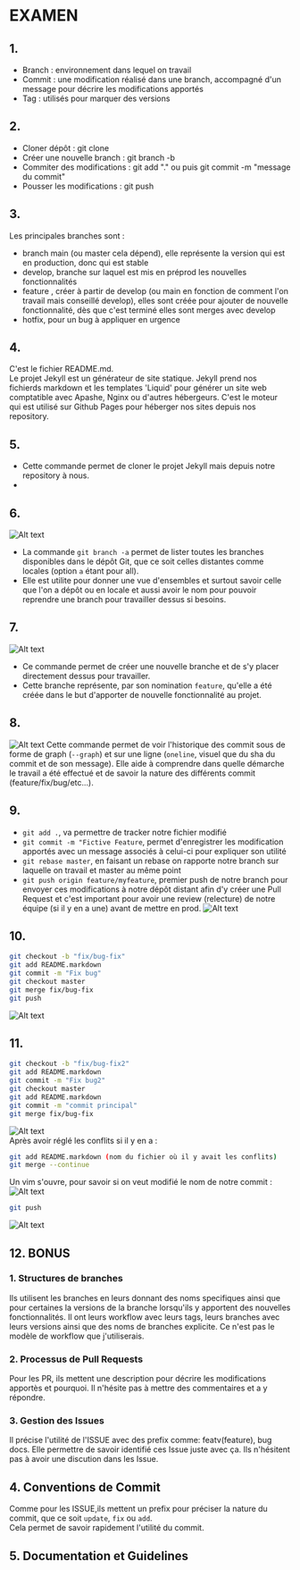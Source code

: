 # EXAMEN

## 1. 

- Branch : environnement dans lequel on travail
- Commit : une modification réalisé dans une branch, accompagné d'un message pour décrire les modifications apportés
- Tag : utilisés pour marquer des versions

## 2.

- Cloner dépôt : git clone <url https ou ssh>
- Créer une nouvelle branch : git branch -b <nom de la branch>
- Commiter des modifications : git add "." ou <nom du fichier> puis git commit -m "message du commit"
- Pousser les modifications : git push

## 3.

Les principales branches sont : 
- branch main (ou master cela dépend), elle représente la version qui est en production, donc qui est stable
- develop, branche sur laquel est mis en préprod les nouvelles fonctionnalités
- feature , créer à partir de develop (ou main en fonction de comment l'on travail mais conseillé develop), elles sont créée pour ajouter de nouvelle fonctionnalité, dès que c'est terminé elles sont merges avec develop
- hotfix, pour un bug à appliquer en urgence

## 4.

C'est le fichier README.md.<br>
Le projet Jekyll est un générateur de site statique. Jekyll prend nos fichierds markdown et les templates 'Liquid' pour générer un site web comptatible avec Apashe, Nginx ou d'autres hébergeurs. C'est le moteur qui est utilisé sur Github Pages pour héberger nos sites depuis nos repository.

## 5.

- Cette commande permet de cloner le projet Jekyll mais depuis notre repository à nous.
- 

## 6.

![Alt text](image.png)<br>
- La commande `git branch -a` permet de lister toutes les branches disponibles dans le dépôt Git, que ce soit celles distantes comme locales (option `a` étant pour all).
- Elle est utilite pour donner une vue d'ensembles et surtout savoir celle que l'on a dépôt ou en locale et aussi avoir le nom pour pouvoir reprendre une branch pour travailler dessus si besoins.

## 7.

![Alt text](image-1.png)<br>
- Ce commande permet de créer une nouvelle branche et de s'y placer directement dessus pour travailler.
- Cette branche représente, par son nomination `feature`, qu'elle a été créée dans le but d'apporter de nouvelle fonctionnalité au projet.

## 8.

![Alt text](image-2.png)
Cette commande permet de voir l'historique des commit sous de forme de graph (`--graph`) et sur une ligne (`oneline`, visuel que du sha du commit et de son message).  Elle aide à comprendre dans quelle démarche le travail a été effectué et de savoir la nature des différents commit (feature/fix/bug/etc...).

## 9.

- `git add .`, va permettre de tracker notre fichier modifié
- `git commit -m "Fictive Feature`, permet d'enregistrer les modification apportés avec un message associés à celui-ci pour expliquer son utilité
- `git rebase master`, en faisant un rebase on rapporte notre branch sur laquelle on travail et master au même point
- `git push origin feature/myfeature`, premier push de notre branch pour envoyer ces modifications à notre dépôt distant afin d'y créer une Pull Request et c'est important pour avoir une review (relecture) de notre équipe (si il y en a une) avant de mettre en prod.
![Alt text](image-3.png)

## 10.

```sh
git checkout -b "fix/bug-fix"
git add README.markdown
git commit -m "Fix bug"
git checkout master
git merge fix/bug-fix
git push
```
![Alt text](image-5.png)

## 11.

```sh
git checkout -b "fix/bug-fix2"
git add README.markdown
git commit -m "Fix bug2"
git checkout master
git add README.markdown
git commit -m "commit principal"
git merge fix/bug-fix
```
![Alt text](image-4.png)<br>
Après avoir réglé les conflits si il y en a  :
```sh
git add README.markdown (nom du fichier où il y avait les conflits)
git merge --continue
```
Un vim s'ouvre, pour savoir si on veut modifié le nom de notre commit :<br>
![Alt text](image-6.png)

```sh
git push
```
![Alt text](image-7.png)

## 12. BONUS

### 1. Structures de branches
Ils utilisent les branches en leurs donnant des noms specifiques ainsi que pour certaines la versions de la branche lorsqu'ils y apportent des nouvelles fonctionnalités. Il ont leurs workflow avec leurs tags, leurs branches avec leurs versions ainsi que des noms de branches explicite. Ce n'est pas le modèle de workflow que j'utiliserais.

### 2. Processus de Pull Requests
Pour les PR, ils mettent une description pour décrire les modifications apportès et pourquoi. Il n'hésite pas à mettre des commentaires et a y répondre. 

### 3. Gestion des Issues
Il précise l'utilité de l'ISSUE avec des prefix comme: featv(feature), bug docs. Elle permettre de savoir identifié ces Issue juste avec ça. Ils n'hésitent pas à avoir une discution dans les Issue.<br>

## 4. Conventions de Commit
Comme pour les ISSUE,ils mettent un prefix pour préciser la nature du commit, que ce soit `update`, `fix` ou `add`.<br>
Cela permet de savoir rapidement l'utilité du commit. 

## 5. Documentation et Guidelines